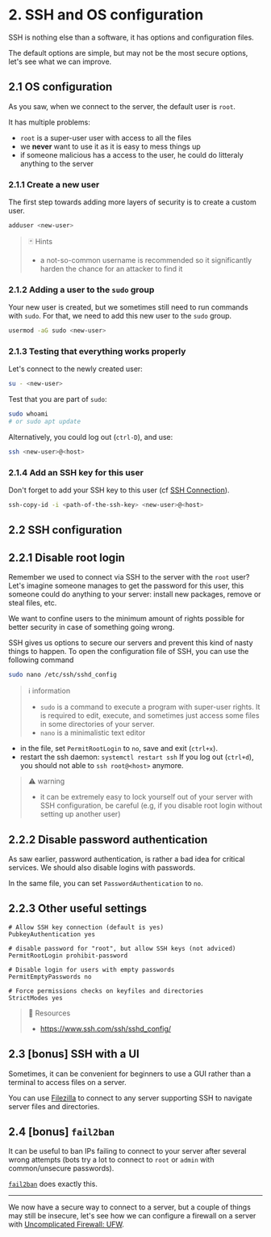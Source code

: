 # 2. SSH and OS configuration

SSH is nothing else than a software, it has options and configuration files.

The default options are simple, but may not be the most secure options, let's see what we can improve.

## 2.1 OS configuration

As you saw, when we connect to the server, the default user is `root`.

It has multiple problems:

- `root` is a super-user user with access to all the files
- we **never** want to use it as it is easy to mess things up
- if someone malicious has a access to the user, he could do litteraly anything to the server

### 2.1.1 Create a new user

The first step towards adding more layers of security is to create a custom user.

```bash
adduser <new-user>
```

> 🃏 Hints
>
> - a not-so-common username is recommended so it significantly harden the chance for an attacker to find it

### 2.1.2 Adding a user to the `sudo` group

Your new user is created, but we sometimes still need to run commands with `sudo`. For that, we need to add this new user to the `sudo` group.

```bash
usermod -aG sudo <new-user>
```

### 2.1.3 Testing that everything works properly

Let's connect to the newly created user:

```bash
su - <new-user>
```

Test that you are part of `sudo`:

```bash
sudo whoami
# or sudo apt update
```

Alternatively, you could log out (`ctrl-D`), and use:

```bash
ssh <new-user>@<host>
```

### 2.1.4 Add an SSH key for this user

Don't forget to add your SSH key to this user (cf [SSH Connection](1.ssh_connection.md)).

```bash
ssh-copy-id -i <path-of-the-ssh-key> <new-user>@<host>
```

## 2.2 SSH configuration

## 2.2.1 Disable root login

Remember we used to connect via SSH to the server with the `root` user? Let's imagine someone manages to get the password for this user, this someone could do anything to your server: install new packages, remove or steal files, etc.

We want to confine users to the minimum amount of rights possible for better security in case of something going wrong.

SSH gives us options to secure our servers and prevent this kind of nasty things to happen. To open the configuration file of SSH, you can use the following command

```bash
sudo nano /etc/ssh/sshd_config
```

> ℹ️ information
>
> - `sudo` is a command to execute a program with super-user rights. It is required to edit, execute, and sometimes just access some files in some directories of your server.
> - `nano` is a minimalistic text editor

- in the file, set `PermitRootLogin` to `no`, save and exit (`ctrl+x`).
- restart the ssh daemon: `systemctl restart ssh`
If you log out (`ctrl+d`), you should not able to `ssh root@<host>` anymore.

> ⚠️ warning
>
> - it can be extremely easy to lock yourself out of your server with SSH configuration, be careful (e.g, if you disable root login without setting up another user)

## 2.2.2 Disable password authentication

As saw earlier, password authentication, is rather a bad idea for critical services. We should also disable logins with passwords.

In the same file, you can set `PasswordAuthentication` to `no`.

## 2.2.3 Other useful settings

```
# Allow SSH key connection (default is yes)
PubkeyAuthentication yes

# disable password for "root", but allow SSH keys (not adviced)
PermitRootLogin prohibit-password

# Disable login for users with empty passwords
PermitEmptyPasswords no

# Force permissions checks on keyfiles and directories
StrictModes yes
```

> 📖 Resources
>
> - https://www.ssh.com/ssh/sshd_config/


## 2.3 [bonus] SSH with a UI

Sometimes, it can be convenient for beginners to use a GUI rather than a terminal to access files on a server.

You can use [Filezilla](https://filezilla-project.org/) to connect to any server supporting SSH to navigate server files and directories.

## 2.4 [bonus] `fail2ban`

It can be useful to ban IPs failing to connect to your server after several wrong attempts (bots try a lot to connect to `root` or `admin` with common/unsecure passwords).

[`fail2ban`](https://www.fail2ban.org/wiki/index.php/Main_Page) does exactly this.

---

We now have a secure way to connect to a server, but a couple of things may still be insecure, let's see how we can configure a firewall on a server with [Uncomplicated  Firewall: UFW](3.ufw_configuration.md).
